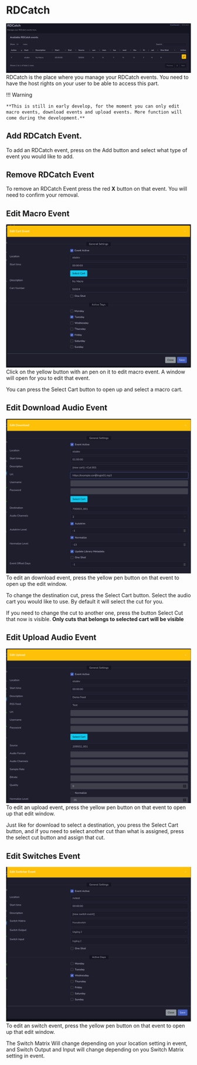# RDCatch

![Screenshot](img/rdcatch.png)
RDCatch is the place where you manage your RDCatch events. You need to have the host rights on your user to be able to access this part.

!!! Warning

    **This is still in early develop, for the moment you can only edit macro events, download events and upload events. More function will come during the development.**

## Add RDCatch Event.
To add an RDCatch event, press on the Add button and select what type of event you would like to add.

## Remove RDCatch Event
To remove an RDCatch Event press the red **X** button on that event. You will need to confirm your removal.

## Edit Macro Event
![Screenshot](img/editmacroevent.png)
Click on the yellow button with an pen on it to edit macro event. A window will open for you to edit that event.

You can press the Select Cart button to open up and select a macro cart.

## Edit Download Audio Event
![Screenshot](img/rdcatchdownload.png)
To edit an download event, press the yellow pen button on that event to open up the edit window.

To change the destination cut, press the Select Cart button. Select the audio cart you would like to use. By default it will select the cut for you.

If you need to change the cut to another one, press the button Select Cut that now is visible. **Only cuts that belongs to selected cart will be visible**

## Edit Upload Audio Event
![Screenshot](img/rdcatchupload.png)
To edit an upload event, press the yellow pen button on that event to open up that edit window.

Just like for download to select a destination, you press the Select Cart button, and if you need to select another cut than what is assigned, press the select cut button and assign that cut.

## Edit Switches Event
![Screenshot](img/editswitch.png)
To edit an switch event, press the yellow pen button on that event to open up that edit window.

The Switch Matrix Will change depending on your location setting in event, and Switch Output and Input will change depending on you Switch Matrix setting in event.